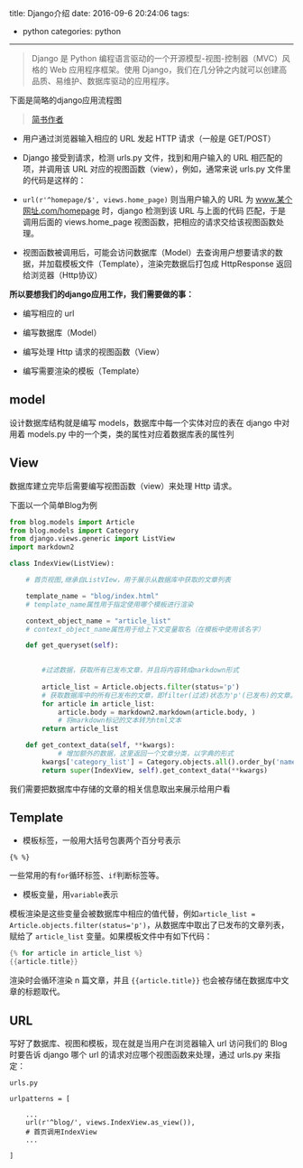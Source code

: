 title: Django介绍
date: 2016-09-6 20:24:06
tags:
- python
categories: python
---

>Django 是 Python 编程语言驱动的一个开源模型-视图-控制器（MVC）风格的 Web 应用程序框架。使用 Django，我们在几分钟之内就可以创建高品质、易维护、数据库驱动的应用程序。


下面是简略的django应用流程图

[](http://peihao.space/img/article/djaogo/diango_flow.png)


<!--more-->

>[简书作者](http://www.jianshu.com/p/3bf9fb2a7e31)

- 用户通过浏览器输入相应的 URL 发起 HTTP 请求（一般是 GET/POST）

- Django 接受到请求，检测 urls.py 文件，找到和用户输入的 URL 相匹配的项，并调用该 URL 对应的视图函数（view），例如，通常来说 urls.py 文件里的代码是这样的：

- `url(r'^homepage/$', views.home_page)`
则当用户输入的 URL 为 www.某个网址.com/homepage 时，django 检测到该 URL 与上面的代码 匹配，于是调用后面的 views.home_page 视图函数，把相应的请求交给该视图函数处理。

- 视图函数被调用后，可能会访问数据库（Model）去查询用户想要请求的数据，并加载模板文件（Template），渲染完数据后打包成 HttpResponse 返回给浏览器（Http协议）


**所以要想我们的django应用工作，我们需要做的事：**

- 编写相应的 url

- 编写数据库（Model）

- 编写处理 Http 请求的视图函数（View）

- 编写需要渲染的模板（Template）

## model ##

设计数据库结构就是编写 models，数据库中每一个实体对应的表在 django 中对用着 models.py 中的一个类，类的属性对应着数据库表的属性列

## View ##

数据库建立完毕后需要编写视图函数（view）来处理 Http 请求。

下面以一个简单Blog为例

```python
from blog.models import Article
from blog.models import Category
from django.views.generic import ListView
import markdown2

class IndexView(ListView): 

    # 首页视图,继承自ListVIew，用于展示从数据库中获取的文章列表

    template_name = "blog/index.html"
    # template_name属性用于指定使用哪个模板进行渲染

    context_object_name = "article_list"
    # context_object_name属性用于给上下文变量取名（在模板中使用该名字）

    def get_queryset(self):
        

        #过滤数据，获取所有已发布文章，并且将内容转成markdown形式
        
        article_list = Article.objects.filter(status='p')
        # 获取数据库中的所有已发布的文章，即filter(过滤)状态为'p'(已发布)的文章。
        for article in article_list:
            article.body = markdown2.markdown(article.body, )
            # 将markdown标记的文本转为html文本
        return article_list

    def get_context_data(self, **kwargs):
            # 增加额外的数据，这里返回一个文章分类，以字典的形式
        kwargs['category_list'] = Category.objects.all().order_by('name')
        return super(IndexView, self).get_context_data(**kwargs)
```

我们需要把数据库中存储的文章的相关信息取出来展示给用户看


## Template ##


- 模板标签，一般用大括号包裹两个百分号表示
```
{% %}
```

一些常用的有`for`循环标签、`if`判断标签等。

- 模板变量，用`variable`表示

模板渲染是这些变量会被数据库中相应的值代替，例如`article_list = Article.objects.filter(status='p')`，从数据库中取出了已发布的文章列表，赋给了 `article_list` 变量。如果模板文件中有如下代码：

```c
{% for article in article_list %}
{{article.title}}
```

渲染时会循环渲染 n 篇文章，并且 `{{article.title}}` 也会被存储在数据库中文章的标题取代。

## URL ##

写好了数据库、视图和模板，现在就是当用户在浏览器输入 url 访问我们的 Blog 时要告诉 django 哪个 url 的请求对应哪个视图函数来处理，通过 urls.py 来指定：


```
urls.py

urlpatterns = [

    ...
    url(r'^blog/', views.IndexView.as_view()),
    # 首页调用IndexView
    ...

]
```